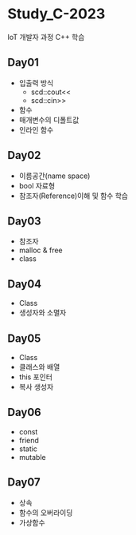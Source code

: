 # Study_C-2023
IoT 개발자 과정 C++ 학습


## Day01
- 입출력 방식
  - scd::cout<<
  - scd::cin>>
 - 함수
 - 매개변수의 디폴트값
 - 인라인 함수
 
## Day02
 - 이름공간(name space)
 - bool 자료형
 - 참조자(Reference)이해 및 함수 학습
 
## Day03
- 참조자
- malloc & free
- class

## Day04
- Class
- 생성자와 소멸자

## Day05
- Class
- 클래스와 배열
- this 포인터
- 복사 생성자

## Day06
- const
- friend
- static
- mutable

## Day07
- 상속
- 함수의 오버라이딩
- 가상함수

